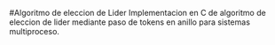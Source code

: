 #Algoritmo de eleccion de Lider
Implementacion en C de algoritmo de eleccion de lider mediante paso de tokens en anillo para sistemas multiproceso.